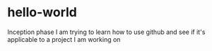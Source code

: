 # hello-world
Inception phase
I am trying to learn how to use github and see if it's applicable to a project I am working on
